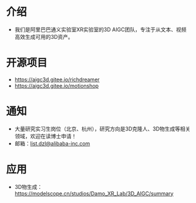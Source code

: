 # 介绍
+ 我们是阿里巴巴通义实验室XR实验室的3D AIGC团队，专注于从文本、视频高效生成可用的3D资产。
# 开源项目
+ https://aigc3d.gitee.io/richdreamer
+ https://aigc3d.gitee.io/motionshop
# 通知
+ 大量研究实习生岗位（北京、杭州），研究方向是3D克隆人、3D物生成等相关领域，欢迎在读博士申请！
+ 邮箱：list.dzl@alibaba-inc.com
# 应用
+ 3D物生成：https://modelscope.cn/studios/Damo_XR_Lab/3D_AIGC/summary
